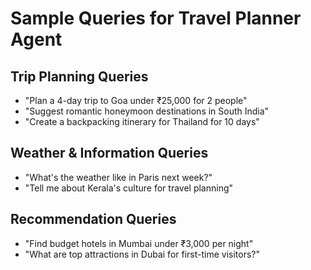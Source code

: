 # Sample Queries for Travel Planner Agent

## Trip Planning Queries
- "Plan a 4-day trip to Goa under ₹25,000 for 2 people"
- "Suggest romantic honeymoon destinations in South India"
- "Create a backpacking itinerary for Thailand for 10 days"

## Weather & Information Queries
- "What's the weather like in Paris next week?"
- "Tell me about Kerala's culture for travel planning"

## Recommendation Queries
- "Find budget hotels in Mumbai under ₹3,000 per night"
- "What are top attractions in Dubai for first-time visitors?"

